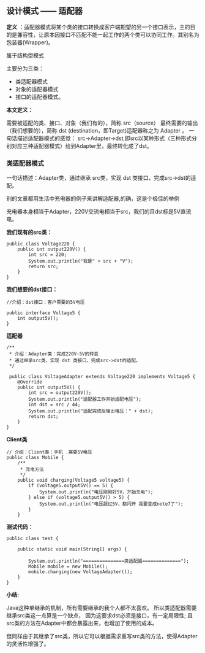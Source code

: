 ## 设计模式 —— 适配器

**定义** ：适配器模式将某个类的接口转换成客户端期望的另一个接口表示，主的目的是兼容性，让原本因接口不匹配不能一起工作的两个类可以协同工作。其别名为包装器(Wrapper)。

属于结构型模式

主要分为三类：
- 类适配器模式
- 对象的适配器模式
- 接口的适配器模式。

**本文定义：**

需要被适配的类、接口、对象（我们有的），简称 src（source） 最终需要的输出（我们想要的），简称 dst (destination，即Target)适配器称之为 Adapter 。
一句话描述适配器模式的感觉： src->Adapter->dst,即src以某种形式（三种形式分别对应三种适配器模式）给到Adapter里，最终转化成了dst。

### 类适配器模式

一句话描述：Adapter类，通过继承 src类，实现 dst 类接口，完成src->dst的适配。

别的文章都用生活中充电器的例子来讲解适配器,的确，这是个极佳的举例

充电器本身相当于Adapter，220V交流电相当于src，我们的目dst标是5V直流电。 

**我们现有的src类：**

```
public class Voltage220 {
    public int output220V() {
        int src = 220;
        System.out.println("我是" + src + "V");
        return src;
    }
}
```
**我们想要的dst接口：**
```
//介绍：dst接口：客户需要的5V电压

public interface Voltage5 {
    int output5V();
}

```

**适配器**

```
/**
 * 介绍：Adapter类：完成220V-5V的转变
 * 通过继承src类，实现 dst 类接口，完成src->dst的适配。
 */
 
 public class VoltageAdapter extends Voltage220 implements Voltage5 {
    @Override
    public int output5V() {
        int src = output220V();
        System.out.println("适配器工作开始适配电压");
        int dst = src / 44;
        System.out.println("适配完成后输出电压：" + dst);
        return dst;
    }
}

```
**Client类**

```
// 介绍：Client类：手机 .需要5V电压
public class Mobile {
    /**
     * 充电方法
     */
    public void charging(Voltage5 voltage5) {
        if (voltage5.output5V() == 5) {
            System.out.println("电压刚刚好5V，开始充电");
        } else if (voltage5.output5V() > 5) {
            System.out.println("电压超过5V，都闪开 我要变成note7了");
        }
    }

```

**测试代码：**

```
public class test {

    public static void main(String[] args) {
        
        System.out.println("===============类适配器==============");
        Mobile mobile = new Mobile();
        mobile.charging(new VoltageAdapter());
    }
}

```
**小结:**

Java这种单继承的机制，所有需要继承的我个人都不太喜欢。 所以类适配器需要继承src类这一点算是一个缺点， 因为这要求dst必须是接口，有一定局限性; 且src类的方法在Adapter中都会暴露出来，也增加了使用的成本。

但同样由于其继承了src类，所以它可以根据需求重写src类的方法，使得Adapter的灵活性增强了。




